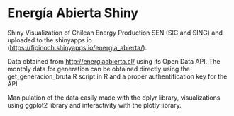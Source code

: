 # Energía Abierta Shiny
Shiny Visualization of Chilean Energy Production SEN (SIC and SING) and uploaded to the shinyapps.io (https://fipinoch.shinyapps.io/energia_abierta/). 

Data obtained from http://energiaabierta.cl/ using its Open Data API. The monthly data for generation can be obtained directly using the get_generacion_bruta.R script in R and a proper authentification key for the API.

Manipulation of the data easily made with the dplyr library, visualizations using ggplot2 library and interactivity with the plotly library.
